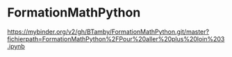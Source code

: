 # FormationMathPython
https://mybinder.org/v2/gh/BTamby/FormationMathPython.git/master?fichierpath=FormationMathPython%2FPour%20aller%20plus%20loin%203.ipynb

